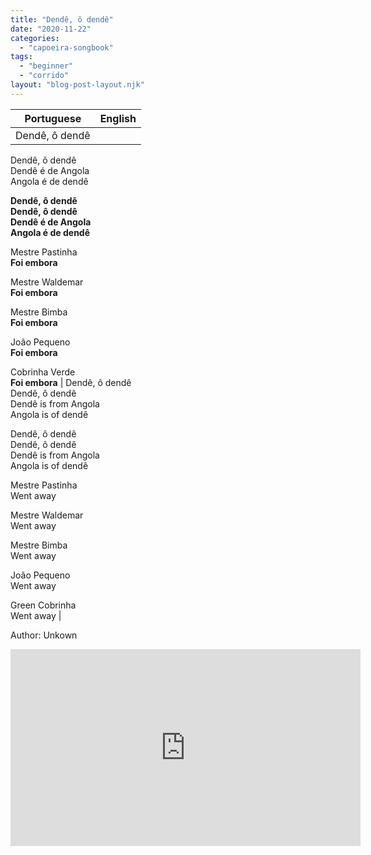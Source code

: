 ```yaml
---
title: "Dendê, ô dendê"
date: "2020-11-22"
categories: 
  - "capoeira-songbook"
tags: 
  - "beginner"
  - "corrido"
layout: "blog-post-layout.njk"
---
```


| Portuguese | English |
| --- | --- |
| Dendê, ô dendê  
Dendê, ô dendê  
Dendê é de Angola  
Angola é de dendê  
  
**Dendê, ô dendê  
Dendê, ô dendê  
Dendê é de Angola  
Angola é de dendê**  
  
Mestre Pastinha  
**Foi embora**  
  
Mestre Waldemar  
**Foi embora**  
  
Mestre Bimba  
**Foi embora**  
  
João Pequeno  
**Foi embora**  
  
Cobrinha Verde  
**Foi embora** | Dendê, ô dendê  
Dendê, ô dendê  
Dendê is from Angola  
Angola is of dendê  
  
Dendê, ô dendê  
Dendê, ô dendê  
Dendê is from Angola  
Angola is of dendê  
  
Mestre Pastinha  
Went away  
  
Mestre Waldemar  
Went away  
  
Mestre Bimba  
Went away  
  
João Pequeno  
Went away  
  
Green Cobrinha  
Went away |

<figcaption>

Author: Unkown

</figcaption>

<iframe width="560" height="315" src="https://www.youtube.com/embed/6WW9w8VHzMM" title="YouTube video player" frameborder="0" allow="accelerometer; autoplay; clipboard-write; encrypted-media; gyroscope; picture-in-picture" allowfullscreen></iframe>
